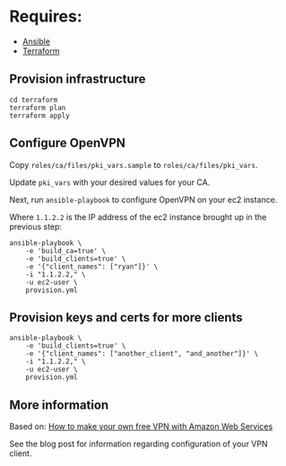 # Requires:

- [Ansible](https://www.ansible.com/)
- [Terraform](https://www.terraform.io/)

## Provision infrastructure

```
cd terraform
terraform plan
terraform apply
```

## Configure OpenVPN

Copy `roles/ca/files/pki_vars.sample` to `roles/ca/files/pki_vars`.

Update `pki_vars` with your desired values for your CA.

Next, run `ansible-playbook` to configure OpenVPN on your ec2 instance.

Where `1.1.2.2` is the IP address of the ec2 instance brought up in the previous step:

```
ansible-playbook \
    -e 'build_ca=true' \
    -e 'build_clients=true' \
    -e '{"client_names": ["ryan"]}' \
    -i "1.1.2.2," \
    -u ec2-user \
    provision.yml
```

## Provision keys and certs for more clients

```
ansible-playbook \
    -e 'build_clients=true' \
    -e '{"client_names": ["another_client", "and_another"]}' \
    -i "1.1.2.2," \
    -u ec2-user \
    provision.yml
```

## More information

Based on: [How to make your own free VPN with Amazon Web Services](https://www.comparitech.com/blog/vpn-privacy/how-to-make-your-own-free-vpn-using-amazon-web-services/)

See the blog post for information regarding configuration of your VPN client.
